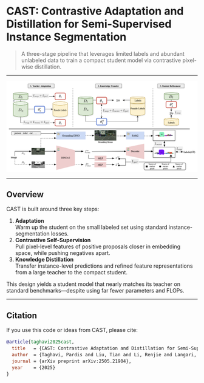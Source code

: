 # CAST: Contrastive Adaptation and Distillation for Semi-Supervised Instance Segmentation

> A three-stage pipeline that leverages limited labels and abundant unlabeled data to train a compact student model via contrastive pixel-wise distillation.

---

![Pipeline Overview](docs/setup.png)

---

## Overview

CAST is built around three key steps:
1. **Adaptation**  
   Warm up the student on the small labeled set using standard instance-segmentation losses.  
2. **Contrastive Self-Supervision**  
   Pull pixel-level features of positive proposals closer in embedding space, while pushing negatives apart.  
3. **Knowledge Distillation**  
   Transfer instance-level predictions and refined feature representations from a large teacher to the compact student.

This design yields a student model that nearly matches its teacher on standard benchmarks—despite using far fewer parameters and FLOPs.

---

## Citation

If you use this code or ideas from CAST, please cite:

```bibtex
@article{taghavi2025cast,
  title   = {CAST: Contrastive Adaptation and Distillation for Semi-Supervised Instance Segmentation},
  author  = {Taghavi, Pardis and Liu, Tian and Li, Renjie and Langari, Reza and Tu, Zhengzhong},
  journal = {arXiv preprint arXiv:2505.21904},
  year    = {2025}
}
